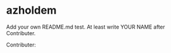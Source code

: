 # azholdem

Add your own README.md test.  At least write YOUR NAME after Contributer.

Contributer: 
